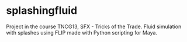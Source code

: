 # splashingfluid
Project in the course TNCG13, SFX - Tricks of the Trade.
Fluid simulation with splashes using FLIP made with Python scripting for Maya. 